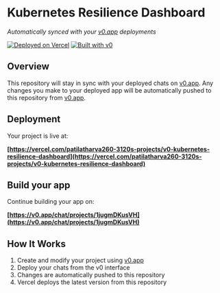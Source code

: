 # Kubernetes Resilience Dashboard

*Automatically synced with your [v0.app](https://v0.app) deployments*

[![Deployed on Vercel](https://img.shields.io/badge/Deployed%20on-Vercel-black?style=for-the-badge&logo=vercel)](https://vercel.com/patilatharva260-3120s-projects/v0-kubernetes-resilience-dashboard)
[![Built with v0](https://img.shields.io/badge/Built%20with-v0.app-black?style=for-the-badge)](https://v0.app/chat/projects/1jugmDKusVH)

## Overview

This repository will stay in sync with your deployed chats on [v0.app](https://v0.app).
Any changes you make to your deployed app will be automatically pushed to this repository from [v0.app](https://v0.app).

## Deployment

Your project is live at:

**[https://vercel.com/patilatharva260-3120s-projects/v0-kubernetes-resilience-dashboard](https://vercel.com/patilatharva260-3120s-projects/v0-kubernetes-resilience-dashboard)**

## Build your app

Continue building your app on:

**[https://v0.app/chat/projects/1jugmDKusVH](https://v0.app/chat/projects/1jugmDKusVH)**

## How It Works

1. Create and modify your project using [v0.app](https://v0.app)
2. Deploy your chats from the v0 interface
3. Changes are automatically pushed to this repository
4. Vercel deploys the latest version from this repository